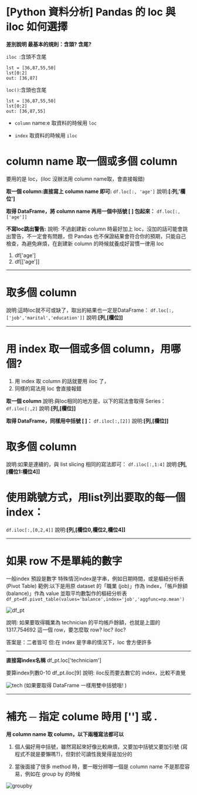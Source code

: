 # [Python 資料分析] Pandas 的 loc 與 iloc 如何選擇

**差別說明  最基本的規則：含頭? 含尾?**


`iloc `:含頭不含尾
```
lst = [36,87,55,50]
lst[0:2]
out: [36,87]
```

`loc()`:含頭也含尾
```
lst = [36,87,55,50]
lst[0:2]
out: [36,87,55]
```

* `column` name:e 取資料的時候用 `loc`

* `index` 取資料的時候用 `iloc`

# column name 取一個或多個 column
要用的是 loc，(iloc 沒辦法用 column name取，會直接報錯)

**取一個 column:直接寫上 column name 即可:**
`df.loc[:, 'age']`
說明:**[:列,'欄位']**

**取得 DataFrame，將 column name 再用一個中括號 [ ] 包起來：**
`df.loc[:, ['age']]`

**不寫loc跳出警告:**
說明:
不過創建新 column 時最好加上 loc，沒加的話可能會跳出警告，不一定會有問題，但 Pandas 也不保證結果會符合你的預期，只能自己檢查，為避免麻煩，在創建新 column 的時候就養成好習慣一律用 loc
1. df['age']
2. df[['age']]

------------------------

# 取多個 column
說明:這時loc就不可或缺了，取出的結果也一定是DataFrame：
`df.loc[:,['job','marital','education']]`
說明:**[列,[欄位]]**


------------------------
# 用 index 取一個或多個 column，用哪個?

1. 用 index 取 column 的話就要用 iloc 了，
2. 同樣的寫法用 loc 會直接報錯

**取一個 column**
說明:與loc相同的地方是，以下的寫法會取得 Series：
`df.iloc[:,2]`
說明:**[列,[欄位]]**



**取得 DataFrame，同樣用中括號 [ ]：**
`df.iloc[:,[2]]`
說明:**[列,[欄位]]**


# 取多個 column
說明:如果是連續的，與 list slicing 相同的寫法即可：
`df.iloc[:,1:4]`
說明:**[列,[欄位1:欄位4]]**

# 使用跳號方式，用list列出要取的每一個 index：
`df.iloc[:,[0,2,4]]`
說明:**[列,[欄位0,欄位2,欄位4]]**

------------------------

# 如果 row 不是單純的數字
 一般index 預設是數字
 特殊情況index是字串，例如日期時間，或是樞紐分析表 (Pivot Table)
 範例:以下是用原 dataset 的「職業 (job)」作為 index，「帳戶餘額 (balance)」作為 value 並取平均數製作的樞紐分析表
`df_pt=df.pivot_table(values='balance',index='job','aggfunc=np.mean')`

![df_pt](https://hackmd.io/_uploads/rJRLGyMZge.png)

說明:
如果要取得職業為 technician 的平均帳戶餘額，也就是上圖的 1317.754692 這一個 row，要怎麼取 row? loc? iloc?

答案是：二者皆可
但:在 index 是字串的情況下，loc 會方便許多

------------------------
**直接寫index名稱**
df_pt.loc['techniciam']


要算index列數0-10
df_pt.iloc[9]
說明: iloc反而要去數它的 index，比較不直覺

![tech](https://hackmd.io/_uploads/Byz771fWle.png)
(如果要取得 DataFrame 一樣用雙中括號哦! )

------------------------

# 補充 ─ 指定 colume 時用 [''] 或 .

**用 column name 取 column，以下兩種寫法都可以**
1. 個人偏好用中括號，雖然寫起來好像比較麻煩，又要加中括號又要加引號 (寫程式不就是要懶嗎?)，但對於可讀性我覺得是加分的

2. 當後面接了很多 method 時，要一眼分辨哪一個是 column name 不是那麼容易，例如在 group by 的時候

![groupby](https://hackmd.io/_uploads/B16TH1fbll.png)













